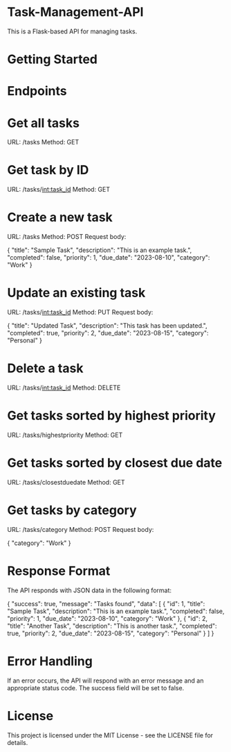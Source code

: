 # Task-Management-API

This is a Flask-based API for managing tasks.

# Getting Started

# Endpoints

# Get all tasks
URL: /tasks
Method: GET

# Get task by ID
URL: /tasks/<int:task_id>
Method: GET

# Create a new task
URL: /tasks
Method: POST
Request body:

  {
    "title": "Sample Task",
    "description": "This is an example task.",
    "completed": false,
    "priority": 1,
    "due_date": "2023-08-10",
    "category": "Work"
  }

# Update an existing task
URL: /tasks/<int:task_id>
Method: PUT
Request body:

  {
    "title": "Updated Task",
    "description": "This task has been updated.",
    "completed": true,
    "priority": 2,
    "due_date": "2023-08-15",
    "category": "Personal"
  }

# Delete a task
URL: /tasks/<int:task_id>
Method: DELETE

# Get tasks sorted by highest priority
URL: /tasks/highestpriority
Method: GET

# Get tasks sorted by closest due date
URL: /tasks/closestduedate
Method: GET

# Get tasks by category
URL: /tasks/category
Method: POST
Request body:

  {
    "category": "Work"
  }

# Response Format
The API responds with JSON data in the following format:

  {
    "success": true,
    "message": "Tasks found",
    "data": 
    [
          {
            "id": 1,
            "title": "Sample Task",
            "description": "This is an example task.",
            "completed": false,
            "priority": 1,
            "due_date": "2023-08-10",
            "category": "Work"
          },
          {
            "id": 2,
            "title": "Another Task",
            "description": "This is another task.",
            "completed": true,
            "priority": 2,
            "due_date": "2023-08-15",
            "category": "Personal"
          }
        ]
    }

# Error Handling
If an error occurs, the API will respond with an error message and an appropriate status code. The success field will be set to false.

# License
This project is licensed under the MIT License - see the LICENSE file for details.
